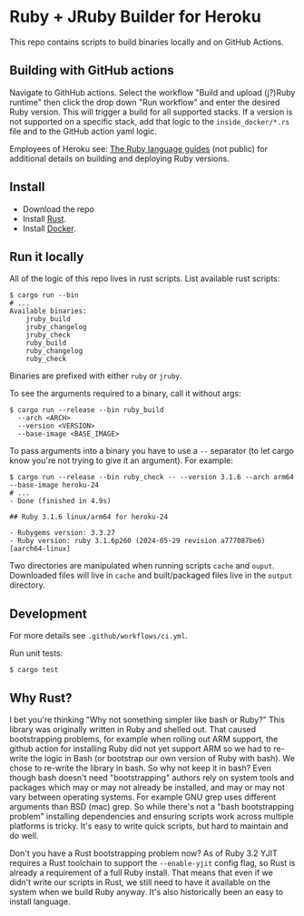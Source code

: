 # Ruby + JRuby Builder for Heroku

This repo contains scripts to build binaries locally and on GitHub Actions.

## Building with GitHub actions

Navigate to GithHub actions. Select the workflow "Build and upload (j?)Ruby runtime" then click the drop down "Run workflow" and enter the desired Ruby version. This will trigger a build for all supported stacks. If a version is not supported on a specific stack, add that logic to the `inside_docker/*.rs` file and to the GitHub action yaml logic.

Employees of Heroku see: [The Ruby language guides](https://github.com/heroku/languages-team/tree/main/languages/ruby) (not public) for additional details on building and deploying Ruby versions.

## Install

- Download the repo
- Install [Rust](https://www.rust-lang.org/tools/install).
- Install [Docker](https://www.docker.io/gettingstarted/).

## Run it locally

All of the logic of this repo lives in rust scripts. List available rust scripts:

```
$ cargo run --bin
# ...
Available binaries:
    jruby_build
    jruby_changelog
    jruby_check
    ruby_build
    ruby_changelog
    ruby_check
```

Binaries are prefixed with either `ruby` or `jruby`.

To see the arguments required to a binary, call it without args:

```
$ cargo run --release --bin ruby_build
  --arch <ARCH>
  --version <VERSION>
  --base-image <BASE_IMAGE>
```

To pass arguments into a binary you have to use a `--` separator (to let cargo know you're not trying to give it an argument). For example:

```
$ cargo run --release --bin ruby_check -- --version 3.1.6 --arch arm64 --base-image heroku-24
# ...
- Done (finished in 4.9s)

## Ruby 3.1.6 linux/arm64 for heroku-24

- Rubygems version: 3.3.27
- Ruby version: ruby 3.1.6p260 (2024-05-29 revision a777087be6) [aarch64-linux]
```

Two directories are manipulated when running scripts `cache` and `ouput`. Downloaded files will live in `cache` and built/packaged files live in the `output` directory.

## Development

For more details see `.github/workflows/ci.yml`.

Run unit tests:

```
$ cargo test
```

## Why Rust?

I bet you're thinking "Why not something simpler like bash or Ruby?" This library was originally written in Ruby and shelled out. That caused bootstrapping problems, for example when rolling out ARM support, the github action for installing Ruby did not yet support ARM so we had to re-write the logic in Bash (or bootstrap our own version of Ruby with bash). We chose to re-write the library in bash. So why not keep it in bash? Even though bash doesn't need "bootstrapping" authors rely on system tools and packages which may or may not already be installed, and may or may not vary between operating systems. For example GNU grep uses different arguments than BSD (mac) grep. So while there's not a "bash bootstrapping problem" installing dependencies and ensuring scripts work across multiple platforms is tricky. It's easy to write quick scripts, but hard to maintain and do well.

Don't you have a Rust bootstrapping problem now? As of Ruby 3.2 YJIT requires a Rust toolchain to support the `--enable-yjit` config flag, so Rust is already a requirement of a full Ruby install. That means that even if we didn't write our scripts in Rust, we still need to have it available on the system when we build Ruby anyway. It's also historically been an easy to install language.
